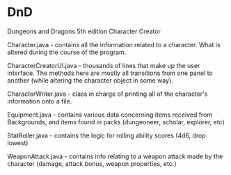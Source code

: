 # DnD
Dungeons and Dragons 5th edition Character Creator

Character.java - contains all the information related to a character. What is altered during the course of the program.

CharacterCreatorUI.java - thousands of lines that make up the user interface. The methods here are mostly all transitions from one panel to another (while altering the character object in some way).

CharacterWriter.java - class in charge of printing all of the character's information onto a file.

Equipment.java - contains various data concerning items received from Backgrounds, and items found in packs (dungeoneer, scholar, explorer, etc)

StatRoller.java - contains the logic for rolling ability scores (4d6, drop lowest)

WeaponAttack.java - contains info relating to a weapon attack made by the character (damage, attack bonus, weapon properties, etc.)


